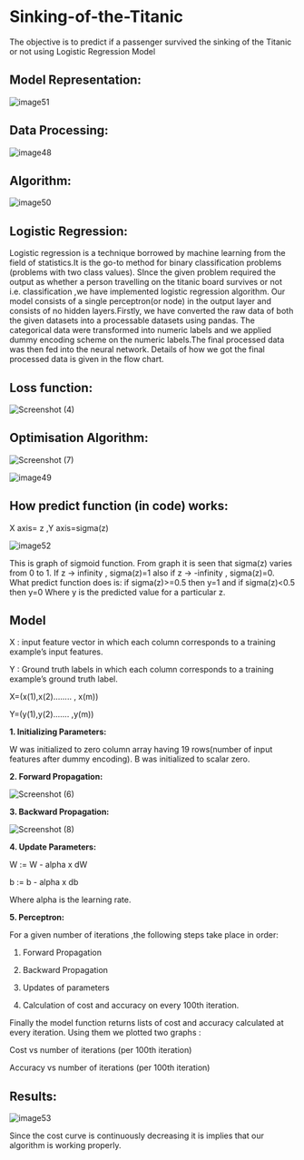 # Sinking-of-the-Titanic
The objective is to predict if a passenger survived the sinking of the Titanic or not using Logistic Regression Model

## Model Representation:
![image51](https://user-images.githubusercontent.com/50697244/72220143-a7be5000-3573-11ea-995e-9bf88baf176d.png)

## Data Processing:
![image48](https://user-images.githubusercontent.com/50697244/72220171-f835ad80-3573-11ea-8b3c-c56b768b45f9.png)

## Algorithm:
![image50](https://user-images.githubusercontent.com/50697244/72220181-0edc0480-3574-11ea-8286-f7438d3d1408.png)

## Logistic Regression:
Logistic regression is a technique borrowed by machine learning from the field of statistics.It is the go-to method for binary classification problems (problems with two class values). SInce the given problem required the output as whether a person travelling on the titanic board survives or not i.e. classification ,we have implemented logistic regression algorithm.
Our model consists of a single perceptron(or node) in the output layer and consists of no hidden layers.Firstly, we have converted the raw data of both the given datasets into a processable datasets using pandas. The categorical data were transformed into numeric labels and we applied dummy encoding scheme on the numeric labels.The final processed data was then fed into the neural network. 
Details of how we got the final processed data is given in the flow chart.

## Loss function:
![Screenshot (4)](https://user-images.githubusercontent.com/50697244/72220234-a5102a80-3574-11ea-89b3-fa94eb927fb7.png)

## Optimisation Algorithm:
![Screenshot (7)](https://user-images.githubusercontent.com/50697244/72220512-65970d80-3577-11ea-9cc2-45574563f32a.png)

![image49](https://user-images.githubusercontent.com/50697244/72220280-09cb8500-3575-11ea-8659-071d8ba47b6e.gif)

## How predict function (in code) works:
X axis= z   ,Y axis=sigma(z)

![image52](https://user-images.githubusercontent.com/50697244/72220289-2f588e80-3575-11ea-845e-dc8fc422f16f.png)

This is graph of sigmoid function. From graph it is seen that sigma(z) varies from 0 to 1.
If z -> infinity  , sigma(z)=1 also if z -> -infinity , sigma(z)=0.
What predict function does is:
 if sigma(z)>=0.5 then y=1 and if sigma(z)<0.5 then y=0
Where y is the predicted value for a particular z.

## Model
X : input feature vector in which each column corresponds to a training example’s input features.

Y : Ground truth labels in which each column corresponds to a training example’s ground truth label.

X=(x(1),x(2)........ , x(m))

Y=(y(1),y(2)....... ,y(m))

**1. Initializing Parameters:**

W was initialized to zero column array having 19 rows(number of input features after dummy encoding).
B was initialized to scalar zero. 

**2. Forward Propagation:**

![Screenshot (6)](https://user-images.githubusercontent.com/50697244/72220355-e1905600-3575-11ea-90e5-8286408c090a.png)

**3. Backward Propagation:**

![Screenshot (8)](https://user-images.githubusercontent.com/50697244/72220432-9a569500-3576-11ea-917a-3e02e092342e.png)

**4. Update Parameters:**

W := W - alpha x dW

b := b - alpha x db

Where alpha is the learning rate.

**5. Perceptron:**

For a given number of iterations ,the following steps take place in order:

1. Forward Propagation

2. Backward Propagation

3. Updates of parameters

4. Calculation of cost and accuracy on every 100th iteration.

Finally the model function returns lists of cost and accuracy calculated at every iteration. Using them we plotted two graphs :

Cost vs number of iterations (per 100th iteration)

Accuracy vs number of iterations (per 100th iteration)

## Results:
![image53](https://user-images.githubusercontent.com/50697244/72220485-020ce000-3577-11ea-9b2d-d57e77137586.png)

Since the cost curve is continuously decreasing it is implies that our algorithm is working properly. 
